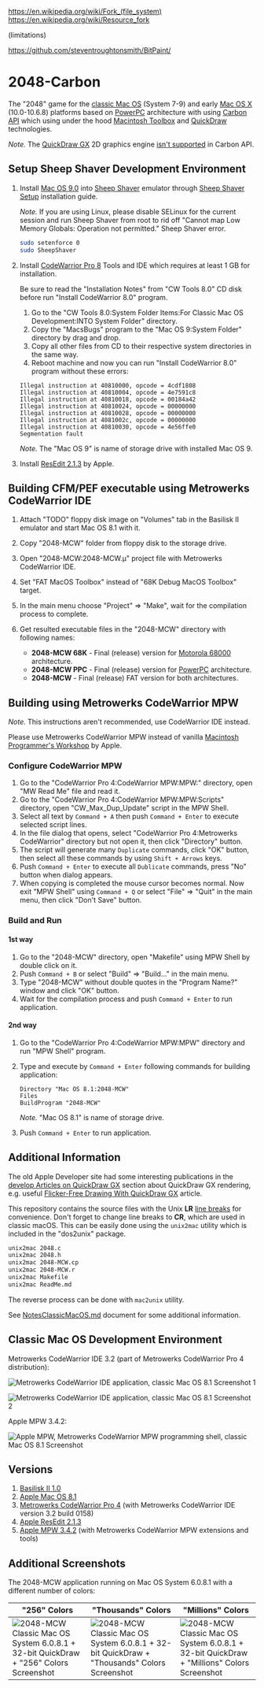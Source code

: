 https://en.wikipedia.org/wiki/Fork_(file_system)
https://en.wikipedia.org/wiki/Resource_fork

(limitations)

https://github.com/steventroughtonsmith/BitPaint/


2048-Carbon
===========

The "2048" game for the [classic Mac OS](https://en.wikipedia.org/wiki/Classic_Mac_OS) (System 7-9) and early [Mac OS X](https://en.wikipedia.org/wiki/MacOS) (10.0-10.6.8) platforms based on [PowerPC](https://en.wikipedia.org/wiki/PowerPC) architecture with using [Carbon API](https://en.wikipedia.org/wiki/Carbon_(API)) which using under the hood [Macintosh Toolbox](https://en.wikipedia.org/wiki/Macintosh_Toolbox) and [QuickDraw](https://en.wikipedia.org/wiki/QuickDraw) technologies.

*Note.* The [QuickDraw GX](https://en.wikipedia.org/wiki/QuickDraw_GX) 2D graphics engine [isn't supported](http://mirror.informatimago.com/next/developer.apple.com/documentation/Carbon/Reference/Carbon_Spec_Porting/QuickDraw_GX.html) in Carbon API.

## Setup Sheep Shaver Development Environment

1. Install [Mac OS 9.0](https://winworldpc.com/product/mac-os-9/90) into [Sheep Shaver](https://en.wikipedia.org/wiki/SheepShaver) emulator through [Sheep Shaver Setup](https://www.emaculation.com/doku.php/sheepshaver_setup) installation guide.

    *Note.* If you are using Linux, please disable SELinux for the current session and run Sheep Shaver from root to rid off "Cannot map Low Memory Globals: Operation not permitted." Sheep Shaver error.

    ```bash
    sudo setenforce 0
    sudo SheepShaver
    ```

2. Install [CodeWarrior Pro 8](https://macintoshgarden.org/apps/codewarrior-pro-8x) Tools and IDE which requires at least 1 GB for installation.

    Be sure to read the "Installation Notes" from "CW Tools 8.0" CD disk before run "Install CodeWarrior 8.0" program.

    1. Go to the "CW Tools 8.0:System Folder Items:For Classic Mac OS Development:INTO System Folder" directory.
    2. Copy the "MacsBugs" program to the "Mac OS 9:System Folder" directory by drag and drop.
    3. Copy all other files from CD to their respective system directories in the same way.
    4. Reboot machine and now you can run "Install CodeWarrior 8.0" program without these errors:

    ```
    Illegal instruction at 40810000, opcode = 4cdf1808
    Illegal instruction at 40810004, opcode = 4e7591c8
    Illegal instruction at 40810018, opcode = 00184a42
    Illegal instruction at 40810024, opcode = 00000000
    Illegal instruction at 40810028, opcode = 00000000
    Illegal instruction at 4081002c, opcode = 00000000
    Illegal instruction at 40810030, opcode = 4e56ffe0
    Segmentation fault
    ```

    *Note.* The "Mac OS 9" is name of storage drive with installed Mac OS 9.

3. Install [ResEdit 2.1.3](https://macintoshgarden.org/apps/resedit) by Apple.

## Building CFM/PEF executable using Metrowerks CodeWarrior IDE

1. Attach "TODO" floppy disk image on "Volumes" tab in the Basilisk II emulator and start Mac OS 8.1 with it.
2. Copy "2048-MCW" folder from floppy disk to the storage drive.
3. Open "2048-MCW:2048-MCW.μ" project file with Metrowerks CodeWarrior IDE.
4. Set "FAT MacOS Toolbox" instead of "68K Debug MacOS Toolbox" target.
5. In the main menu choose "Project" => "Make", wait for the compilation process to complete.
6. Get resulted executable files in the "2048-MCW" directory with following names:

   - **2048-MCW 68K** - Final (release) version for [Motorola 68000](https://en.wikipedia.org/wiki/Motorola_68000) architecture.
   - **2048-MCW PPC** - Final (release) version for [PowerPC](https://en.wikipedia.org/wiki/PowerPC) architecture.
   - **2048-MCW** - Final (release) FAT version for both architectures.

## Building using Metrowerks CodeWarrior MPW

*Note.* This instructions aren't recommended, use CodeWarrior IDE instead.

Please use Metrowerks CodeWarrior MPW instead of vanilla [Macintosh Programmer's Workshop](https://en.wikipedia.org/wiki/Macintosh_Programmer%27s_Workshop) by Apple.

### Configure CodeWarrior MPW

1. Go to the "CodeWarrior Pro 4:CodeWarrior MPW:MPW:" directory, open "MW Read Me" file and read it.
2. Go to the "CodeWarrior Pro 4:CodeWarrior MPW:MPW:Scripts" directory, open "CW_Max_Dup_Update" script in the MPW Shell.
3. Select all text by `Command + A` then push `Command + Enter` to execute selected script lines.
4. In the file dialog that opens, select "CodeWarrior Pro 4:Metrowerks CodeWarrior" directory but not open it, then click "Directory" button.
5. The script will generate many `Duplicate` commands, click "OK" button, then select all these commands by using `Shift + Arrows` keys.
6. Push `Command + Enter` to execute all `Dublicate` commands, press "No" button when dialog appears.
7. When copying is completed the mouse cursor becomes normal. Now exit "MPW Shell" using `Command + Q` or select "File" => "Quit" in the main menu, then click "Don't Save" button.

### Build and Run

#### 1st way

1. Go to the "2048-MCW" directory, open "Makefile" using MPW Shell by double click on it.
2. Push `Command + B` or select "Build" => "Build..." in the main menu.
3. Type "2048-MCW" without double quotes in the "Program Name?" window and click "OK" button.
4. Wait for the compilation process and push `Command + Enter` to run application.

#### 2nd way

1. Go to the "CodeWarrior Pro 4:CodeWarrior MPW:MPW" directory and run "MPW Shell" program.
2. Type and execute by `Command + Enter` following commands for building application:

    ```
    Directory "Mac OS 8.1:2048-MCW"
    Files
    BuildProgram "2048-MCW"
    ```
    *Note.* "Mac OS 8.1" is name of storage drive.

3. Push `Command + Enter` to run application.

## Additional Information

The old Apple Developer site had some interesting publications in the [develop Articles on QuickDraw GX](http://web.archive.org/web/20041012004904/http://developer.apple.com/dev/techsupport/develop/bysubject/quickdrawgx.html) section about QuickDraw GX rendering, e.g. useful [Flicker-Free Drawing With QuickDraw GX](http://web.archive.org/web/20041029052644/http://developer.apple.com/dev/techsupport/develop/issue25/ayala.html) article.

This repository contains the source files with the Unix **LR** [line breaks](https://en.wikipedia.org/wiki/Newline) for convenience. Don't forget to change line breaks to **CR**, which are used in classic macOS. This can be easily done using the `unix2mac` utility which is included in the "dos2unix" package.

```sh
unix2mac 2048.c
unix2mac 2048.h
unix2mac 2048-MCW.cp
unix2mac 2048-MCW.r
unix2mac Makefile
unix2mac ReadMe.md
```

The reverse process can be done with `mac2unix` utility.

See [NotesClassicMacOS.md](../../doc/NotesClassicMacOS.md) document for some additional information.

## Classic Mac OS Development Environment

Metrowerks CodeWarrior IDE 3.2 (part of Metrowerks CodeWarrior Pro 4 distribution):

![Metrowerks CodeWarrior IDE application, classic Mac OS 8.1 Screenshot 1](../../image/MCW-MacOS-8_1-Screenshot_1.png)

![Metrowerks CodeWarrior IDE application, classic Mac OS 8.1 Screenshot 2](../../image/MCW-MacOS-8_1-Screenshot_2.png)

Apple MPW 3.4.2:

![Apple MPW, Metrowerks CodeWarrior MPW programming shell, classic Mac OS 8.1 Screenshot](../../image/MPW-MacOS-8_1-Screenshot.png)

## Versions

1. [Basilisk II 1.0](https://github.com/cebix/macemu)
2. [Apple Mac OS 8.1](https://winworldpc.com/download/7724c394-e280-9362-c382-11c3a6e28094)
3. [Metrowerks CodeWarrior Pro 4](https://macintoshgarden.org/sites/macintoshgarden.org/files/apps/CWPro4Tools.cdr_.zip) (with Metrowerks CodeWarrior IDE version 3.2 build 0158)
4. [Apple ResEdit 2.1.3](https://en.wikipedia.org/wiki/ResEdit)
5. [Apple MPW 3.4.2](https://en.wikipedia.org/wiki/Macintosh_Programmer%27s_Workshop) (with Metrowerks CodeWarrior MPW extensions and tools)

## Additional Screenshots

The 2048-MCW application running on Mac OS System 6.0.8.1 with a different number of colors:

| "256" Colors | "Thousands" Colors | "Millions" Colors |
|--------------|--------------------|-------------------|
| ![2048-MCW Classic Mac OS System 6.0.8.1 + 32-bit QuickDraw + "256" Colors Screenshot](../../image/2048-MCW-MacOS-6-QD-256-Screenshot-7.png) | ![2048-MCW Classic Mac OS System 6.0.8.1 + 32-bit QuickDraw + "Thousands" Colors Screenshot](../../image/2048-MCW-MacOS-6-QD-Thousands-Screenshot-8.png) | ![2048-MCW Classic Mac OS System 6.0.8.1 + 32-bit QuickDraw + "Millions" Colors Screenshot](../../image/2048-MCW-MacOS-6-QD-Millions-Screenshot-9.png) |
